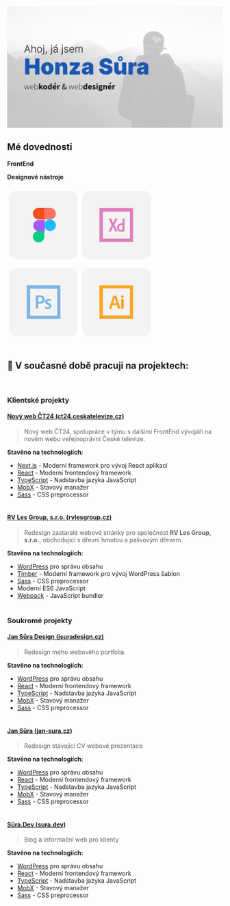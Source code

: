 <picture>
  <source media="(prefers-color-scheme: dark)" srcset="https://github.com/jsuradesign/jsuradesign/blob/master/assets/hero-bg-dark.png?raw=true">
  <img src="https://github.com/jsuradesign/jsuradesign/blob/master/assets/hero-bg-light.png?raw=true">
</picture>

<br />

## Mé dovednosti

**FrontEnd**

**Designové nástroje**

<picture>
    <source media="(prefers-color-scheme: dark)" srcset="https://github.com/jsuradesign/jsuradesign/blob/master/assets/figma-dark.svg?raw=true">
    <img align="left" src="https://github.com/jsuradesign/jsuradesign/blob/master/assets/figma-light.svg?raw=true" title="Figma" vspace="10" hspace="5">
</picture>
<picture>
    <source media="(prefers-color-scheme: dark)" srcset="https://github.com/jsuradesign/jsuradesign/blob/master/assets/xd-dark.svg?raw=true">
    <img align="left" src="https://github.com/jsuradesign/jsuradesign/blob/master/assets/xd-light.svg?raw=true" title="Adobe XD" vspace="10" hspace="5">
</picture>
<picture>
    <source media="(prefers-color-scheme: dark)" srcset="https://github.com/jsuradesign/jsuradesign/blob/master/assets/photoshop-dark.svg?raw=true">
    <img align="left" src="https://github.com/jsuradesign/jsuradesign/blob/master/assets/photoshop-light.svg?raw=true" title="Adobe Photoshop" vspace="10" hspace="5">
</picture>
<picture>
    <source media="(prefers-color-scheme: dark)" srcset="https://github.com/jsuradesign/jsuradesign/blob/master/assets/illustrator-dark.svg?raw=true">
    <img align="left" src="https://github.com/jsuradesign/jsuradesign/blob/master/assets/illustrator-light.svg?raw=true" title="Adobe Illustrator" vspace="10" hspace="5">
</picture>
<br clear="left"/>
<br />

## 🔭 V současné době pracuji na projektech:

<br />

### **Klientské projekty**

#### [Nový web ČT24 (ct24.ceskatelevize.cz)](https://ct24.ceskatelevize.cz/)

> Nový web ČT24, spolupráce v týmu s dalšími FrontEnd vývojáři na novém webu veřejnoprávní České televize.

**Stavěno na technologiích:**

-   [Next.js](https://nextjs.org/) - Moderní framework pro vývoj React aplikací
-   [React](https://reactjs.org/) - Moderní frontendový framework
-   [TypeScript](https://www.typescriptlang.org/) - Nadstavba jazyka JavaScript
-   [MobX](https://mobx.js.org/) - Stavový manažer
-   [Sass](https://sass-lang.com/) - CSS preprocessor
    <br />
    <br />

#### [RV Les Group, s.r.o. (rvlesgroup.cz)](https://rvlesgroup.cz)

> Redesign zastaralé webové stránky pro společnost **RV Les Group, s.r.o.**, obchodující s dřevní hmotou a palivovým dřevem.

**Stavěno na technologiích:**

-   [WordPress](https://wordpress.org) pro správu obsahu
-   [Timber](https://www.upstatement.com/timber/) - Moderní framework pro vývoj WordPress šablon
-   [Sass](https://sass-lang.com/) - CSS preprocessor
-   Moderní ES6 JavaScript
-   [Webpack](https://webpack.js.org/) - JavaScript bundler
    <br /><br />

### **Soukromé projekty**

#### [Jan Sůra Design (jsuradesign.cz)](https://github.com/jsuradesign/jsuradesign.cz)

> Redesign mého webového portfolia

**Stavěno na technologiích:**

-   [WordPress](https://wordpress.org) pro správu obsahu
-   [React](https://reactjs.org/) - Moderní frontendový framework
-   [TypeScript](https://www.typescriptlang.org/) - Nadstavba jazyka JavaScript
-   [MobX](https://mobx.js.org/) - Stavový manažer
-   [Sass](https://sass-lang.com/) - CSS preprocessor
    <br /><br />

#### [Jan Sůra (jan-sura.cz)](https://jan-sura.cz)

> Redesign stávající CV webové prezentace

**Stavěno na technologiích:**

-   [WordPress](https://wordpress.org) pro správu obsahu
-   [React](https://reactjs.org/) - Moderní frontendový framework
-   [TypeScript](https://www.typescriptlang.org/) - Nadstavba jazyka JavaScript
-   [MobX](https://mobx.js.org/) - Stavový manažer
-   [Sass](https://sass-lang.com/) - CSS preprocessor
    <br /><br />

#### [Sůra.Dev (sura.dev)](https://sura.dev)

> Blog a informační web pro klienty

**Stavěno na technologiích:**

-   [WordPress](https://wordpress.org) pro správu obsahu
-   [React](https://reactjs.org/) - Moderní frontendový framework
-   [TypeScript](https://www.typescriptlang.org/) - Nadstavba jazyka JavaScript
-   [MobX](https://mobx.js.org/) - Stavový manažer
-   [Sass](https://sass-lang.com/) - CSS preprocessor
    <br />

<!--

### Hi there 👋

**jsuradesign/jsuradesign** is a ✨ _special_ ✨ repository because its `README.md` (this file) appears on your GitHub profile.

Here are some ideas to get you started:

-   🔭 I’m currently working on ...
-   🌱 I’m currently learning ...
-   👯 I’m looking to collaborate on ...
-   🤔 I’m looking for help with ...
-   💬 Ask me about ...
-   📫 How to reach me: ...
-   😄 Pronouns: ...
-   ⚡ Fun fact: ...
    -->

